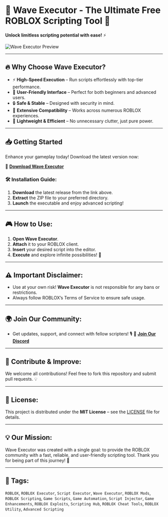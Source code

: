 # 🌊 Wave Executor - The Ultimate Free ROBLOX Scripting Tool 🌊
**Unlock limitless scripting potential with ease!** ⚡

![Wave Executor Preview](/assets/Wave.gif) <!-- Add your image link here -->

---

## 🔥 Why Choose Wave Executor?
- ⚡ **High-Speed Execution** – Run scripts effortlessly with top-tier performance.
- 🧩 **User-Friendly Interface** – Perfect for both beginners and advanced users.
- 🔒 **Safe & Stable** – Designed with security in mind.
- 🎯 **Extensive Compatibility** – Works across numerous ROBLOX experiences.
- 🚀 **Lightweight & Efficient** – No unnecessary clutter, just pure power.

---

## 📥 Getting Started
Enhance your gameplay today! Download the latest version now:

🔗 **[Download Wave Executor](https://your-download-link-here.com)**

### 🛠️ Installation Guide:
1. **Download** the latest release from the link above.
2. **Extract** the ZIP file to your preferred directory.
3. **Launch** the executable and enjoy advanced scripting!

---

## 🎮 How to Use:
1. **Open Wave Executor**.
2. **Attach** it to your ROBLOX client.
3. **Insert** your desired script into the editor.
4. **Execute** and explore infinite possibilities! 🚀

---

## ⚠️ Important Disclaimer:
- Use at your own risk! **Wave Executor** is not responsible for any bans or restrictions.
- Always follow ROBLOX’s Terms of Service to ensure safe usage.

---

## 🌍 Join Our Community:
- Get updates, support, and connect with fellow scripters! 🎙️
  🔗 **[Join Our Discord](https://your-discord-invite-link-here.com)**

---

## 🚀 Contribute & Improve:
We welcome all contributions! Feel free to fork this repository and submit pull requests. 💡

---

## 📜 License:
This project is distributed under the **MIT License** – see the [LICENSE](LICENSE) file for details.

---

## 💡 Our Mission:
Wave Executor was created with a single goal: to provide the ROBLOX community with a fast, reliable, and user-friendly scripting tool. Thank you for being part of this journey! 🌊

---

## 🔖 Tags:
`ROBLOX`, `ROBLOX Executor`, `Script Executor`, `Wave Executor`, `ROBLOX Mods`, `ROBLOX Scripting`, `Game Scripts`, `Game Automation`, `Script Injector`, `Game Enhancements`, `ROBLOX Exploits`, `Scripting Hub`, `ROBLOX Cheat Tools`, `ROBLOX Utility`, `Advanced Scripting`
